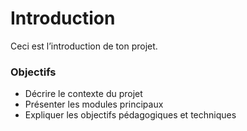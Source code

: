 # Introduction

Ceci est l’introduction de ton projet.

### Objectifs

- Décrire le contexte du projet
- Présenter les modules principaux
- Expliquer les objectifs pédagogiques et techniques
